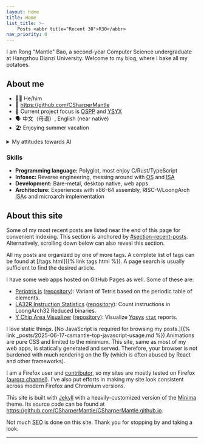 ```yaml
---
layout: home
title: Home
list_title: >-
    Posts <abbr title="Recent 30">R30</abbr>
nav_priority: 0
---
```


I am Rong "Mantle" Bao, a second-year Computer Science undergraduate at Hangzhou Dianzi University. Welcome to my blog, where I bake all my potatoes.

## About me

* :raising_hand_man: He/him
* :link: <https://github.com/CSharperMantle>
* :telescope: Current project focus is [<abbr title="Open Source Promotion Plan">OSPP</abbr>](https://summer-ospp.ac.cn/) and [<abbr title="Yi Sheng Yi Xin, lit. &quot;each student gets a chip&quot;">YSYX</abbr>](https://ysyx.oscc.cc/)
* :speaking_head: 中文（母语）, English (near native)
* :beach_umbrella: Enjoying summer vacation

<p>
  <details>
    <summary>My attitudes towards AI</summary>
    <ul>
      <li><span>Machine learning problems are analytical and statistical problems.</span></li>
      <li><span>Neural networks are good at discovering patterns not obvious to traditional approaches.</span></li>
      <li><span><abbr title="Large Language Model">LLM</abbr>s are probabilistic token predictors. They often intrinsically hallucinate.</span></li>
      <li><span>Garbage in, garbage out. Observation in, imitation out.</span></li>
      <li><span>I do use <abbr title="Large Language Model">LLM</abbr>s to brainstorm ideas.</span></li>
      <li><span>I do use <abbr title="Large Language Model">LLM</abbr>s to perform repetitive clerical work and typographical proofreading.</span></li>
      <li><span>I do chat with <abbr title="Large Language Model">LLM</abbr>s to have fun in my spare time.</span></li>
      <li><span>I do use <abbr title="Large Language Model">LLM</abbr>s to craft images for imagined scenes for hobby use.</span></li>
      <li><span>I do <em>not</em> use <abbr title="Large Language Model">LLM</abbr>s to write code for production use.</span></li>
      <li><span>I do <em>not</em> use <abbr title="Large Language Model">LLM</abbr>s to write casual articles, like blogs.</span></li>
      <li><span>I do <em>not</em> use <abbr title="Large Language Model">LLM</abbr>s to write academic articles or carry out research in place of myself.</span></li>
      <li><span>I do <em>not</em> use <abbr title="Large Language Model">LLM</abbr>s as a search engine.</span></li>
      <li><span>I do <em>not</em> trust <abbr title="Large Language Model">LLM</abbr>s as a sole source of information.</span></li>
      <li><span>I do <em>not</em> accept responses from <abbr title="Large Language Model">LLM</abbr>s without verification.</span></li>
      <li><span>I believe the loopholes and waivers in <abbr title="Large Language Model">LLM</abbr> hosting companies' <abbr title="End-User License Agreement">EULA</abbr> leave much personal information at risk.</span></li>
      <li><span>I believe <abbr title="Large Language Model">LLM</abbr>s are energy hogs that should be used with conservation in mind.</span></li>
      <li><span>I believe <abbr title="Large Language Model">LLM</abbr>s are becoming more performant as theories and technologies evolve.</span></li>
    </ul>
  </details>
</p>

### Skills

* **Programming language:** Polyglot, most enjoy C/Rust/TypeScript
* **Infosec:** Reverse engineering, messing around with <abbr title="Operating System">OS</abbr> and <abbr title="Instruction Set Architecture">ISA</abbr>
* **Development:** Bare-metal, desktop native, web apps
* **Architecture:** Experiences with x86-64 assembly, RISC-V/LoongArch <abbr title="Instruction Set Architecture">ISA</abbr>s and microarch implementation

## About this site

Some of my most recent posts are listed near the end of this page for convenient indexing. This section is anchored by [#section-recent-posts](#section-recent-posts). Alternatively, scrolling down below can also reveal this section.

All my posts are organized by one of more tags. A complete list of tags can be found at [/tags.html]({% link tags.html %}). A page search is usually sufficient to find the desired article.

I have some web apps hosted on GitHub Pages as well. Some of these are:

* [Periotris.js](/periotrisjs) ([repository](https://github.com/CSharperMantle/periotrisjs)): Variant of Tetris based on the periodic table of elements.
* [LA32R Instruction Statistics](/la32r-instr-stats) ([repository](https://github.com/CSharperMantle/la32r-instr-stats)): Count instructions in LoongArch32 Reduced binaries.
* [Y Chip Area Visualizer](/ysyx-chip-area-visualizer) ([repository](https://github.com/CSharperMantle/ysyx-chip-area-visualizer)): Visualize [Yosys](https://github.com/YosysHQ/yosys) [`stat`](https://yosyshq.readthedocs.io/projects/yosys/en/stable/cmd/stat.html) reports.

I love static things. [No JavaScript is required for browsing my posts.]({% link _posts/2025-06-17-csmantle-top-javascript-usage.md %}) Animations are pure CSS and limited to the minimum. This site, same as most of my web apps, is statically generated and served. Therefore, your browser is not burdened with much rendering on the fly (which is often abused by React and other frameworks).

I am a Firefox user and [contributor](https://bugzilla.mozilla.org/user_profile?user_id=774743), so my sites are mostly tested on Firefox ([aurora channel](https://mozilla.github.io/process-releases/draft/development_overview/#:~:text=mozilla-aurora)). I've also put efforts in making my site look consistent across modern Firefox and Chromium versions.

This site is built with [Jekyll](https://jekyllrb.com/) with a heavily-customized version of the [Minima](https://github.com/jekyll/minima) theme. Its source code can be found at <https://github.com/CSharperMantle/CSharperMantle.github.io>.

Not much <abbr title="Search Engine Optimization">SEO</abbr> is done on this site. Thank you for stopping by and taking a look.

------
